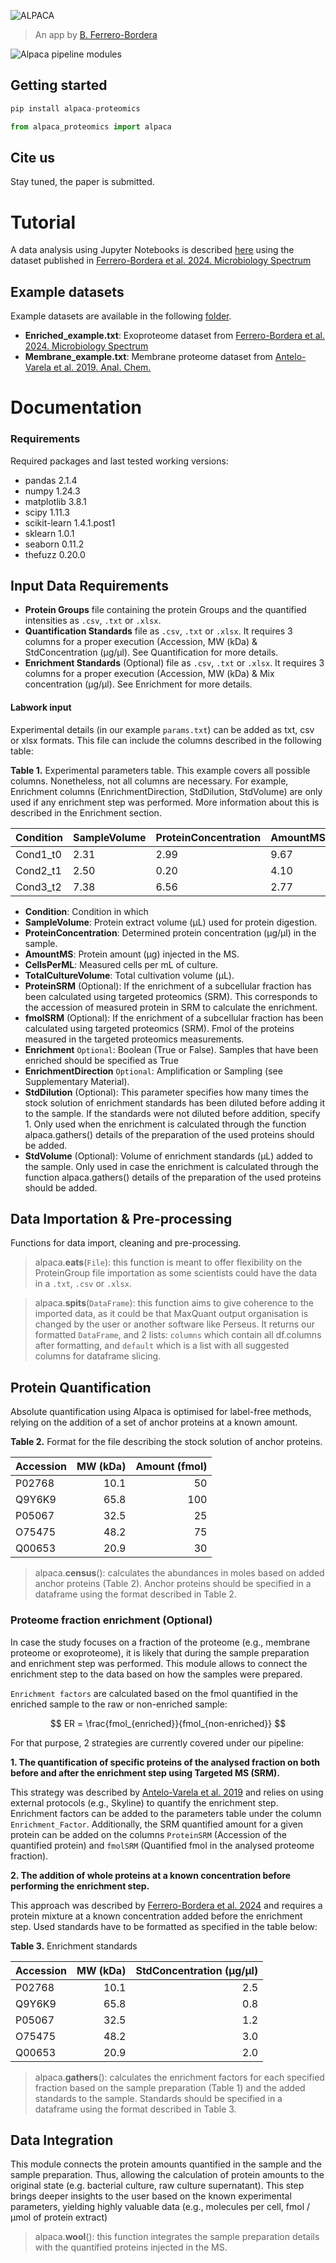 ![ALPACA](https://github.com/borfebor/alpaca_app/blob/62b6915c377ccc9af4bc85aed6e715ea27c583b3/ALPACA_LOGO2.png)

> An app by [B. Ferrero-Bordera](https://www.linkedin.com/in/borjaferrero/)

![Alpaca pipeline modules](https://github.com/borfebor/alpaca_proteomics/blob/main/Tutorial/alpaca_pipeline.png)

## Getting started

```Python
pip install alpaca-proteomics
```

```Python
from alpaca_proteomics import alpaca
```

## Cite us

Stay tuned, the paper is submitted.

# Tutorial

A data analysis using Jupyter Notebooks is described [here](https://github.com/borfebor/alpaca_proteomics/blob/main/Tutorial/Tutorial.ipynb) using the dataset published in [Ferrero-Bordera et al. 2024. Microbiology Spectrum](https://doi.org/10.1128/spectrum.02616-23)

## Example datasets

Example datasets are available in the following [folder](https://github.com/borfebor/alpaca_app/tree/main/Datasets).
- **Enriched_example.txt**: Exoproteome dataset from [Ferrero-Bordera et al. 2024. Microbiology Spectrum](https://doi.org/10.1128/spectrum.02616-23)
- **Membrane_example.txt**: Membrane proteome dataset from [Antelo-Varela et al. 2019. Anal. Chem.](https://doi.org/10.1021/acs.analchem.9b02869)

# Documentation

### Requirements

Required packages and last tested working versions:

- pandas 2.1.4
- numpy 1.24.3
- matplotlib 3.8.1
- scipy 1.11.3
- scikit-learn 1.4.1.post1
- sklearn 1.0.1
- seaborn 0.11.2
- thefuzz 0.20.0

## Input Data Requirements

- **Protein Groups** file containing the protein Groups and the quantified intensities as `.csv`, `.txt` or `.xlsx`.
- **Quantification Standards** file as `.csv`, `.txt` or `.xlsx`. It requires 3 columns for a proper execution (Accession, MW (kDa) & StdConcentration (µg/µl). See Quantification for more details.
- **Enrichment Standards** (Optional) file as `.csv`, `.txt` or `.xlsx`. It requires 3 columns for a proper execution (Accession, MW (kDa) & Mix concentration (µg/µl). See Enrichment for more details.

#### Labwork input

Experimental details (in our example `params.txt`) can be added as txt, csv or xlsx formats. This file can include the columns described in the following table:

**Table 1.** Experimental parameters table. This example covers all possible columns. Nonetheless, not all columns are necessary. For example, Enrichment columns (EnrichmentDirection, StdDilution, StdVolume) are only used if any enrichment step was performed. More information about this is described in the Enrichment section.

| Condition   | SampleVolume | ProteinConcentration | AmountMS | CellsPerML | TotalCultureVolume | ProteinSRM | fmolSRM | Enrichment | EnrichmentDirection | StdDilution | StdVolume |
|-------------|--------------|----------------------|----------|------------|--------------------|------------|---------|------------|---------------------|-------------|-----------|
| Cond1_t0    | 2.31         | 2.99                 | 9.67     | 4.54       | 7.54               | TNAMLN     | 4.44    | False      |                 | 3.96        | 1.22      |
| Cond2_t1    | 2.50         | 0.20                 | 4.10     | 5.13       | 2.62               | AJFVYC     | 4.85    | True       | Amplification                | 2.43        | 1.51      |
| Cond3_t2    | 7.38         | 6.56                 | 2.77     | 3.66       | 3.80               | BYEKSC     | 9.71    | True       | Sampling                | 5.71        | 8.53      |

- **Condition**: Condition in which 
- **SampleVolume**: Protein extract volume (µL) used for protein digestion.
- **ProteinConcentration**: Determined protein concentration (µg/µl) in the sample.
- **AmountMS**: Protein amount (µg) injected in the MS.
- **CellsPerML**: Measured cells per mL of culture.
- **TotalCultureVolume**: Total cultivation volume (µL).
- **ProteinSRM** (Optional): If the enrichment of a subcellular fraction has been calculated using targeted proteomics (SRM). This corresponds to the accession of measured protein in SRM to calculate the enrichment.
- **fmolSRM** (Optional): If the enrichment of a subcellular fraction has been calculated using targeted proteomics (SRM). Fmol of the proteins measured in the targeted proteomics measurements. 
- **Enrichment** `Optional`: Boolean (True or False). Samples that have been enriched should be specified as True
- **EnrichmentDirection** `Optional`: Amplification or Sampling (see Supplementary Material).
- **StdDilution** (Optional): This parameter specifies how many times the stock solution of enrichment standards has been diluted before adding it to the sample. If the standards were not diluted before addition, specify 1. Only used when the enrichment is calculated through the function alpaca.gathers() details of the preparation of the used proteins should be added. 
- **StdVolume** (Optional): Volume of enrichment standards (µL) added to the sample. Only used in case the enrichment is calculated through the function alpaca.gathers() details of the preparation of the used proteins should be added.


## Data Importation & Pre-processing
Functions for data import, cleaning and pre-processing.
> alpaca.**eats**(`File`): this function is meant to offer flexibility on the ProteinGroup file importation as some scientists could have the data in a `.txt`, `.csv` or `.xlsx`.

> alpaca.**spits**(`DataFrame`): this function aims to give coherence to the imported data, as it could be that MaxQuant output organisation is changed by the user or another software like Perseus. It returns our formatted `DataFrame`, and 2 lists: `columns` which contain all df.columns after formatting, and `default` which is a list with all suggested columns for dataframe slicing.

## Protein Quantification

Absolute quantification using Alpaca is optimised for label-free methods, relying on the addition of a set of anchor proteins at a known amount. 

**Table 2.** Format for the file describing the stock solution of anchor proteins.

| Accession  | MW (kDa) | Amount (fmol) |
|------------|---------:|--------------:|
| P02768     |   10.1   |         50    |
| Q9Y6K9     |   65.8   |        100    |
| P05067     |   32.5   |         25    |
| O75475     |   48.2   |         75    |
| Q00653     |   20.9   |         30    |

> alpaca.**census**(): calculates the abundances in moles based on added anchor proteins (Table 2). Anchor proteins should be specified in a dataframe using the format described in Table 2.

### Proteome fraction enrichment (Optional)

In case the study focuses on a fraction of the proteome (e.g., membrane proteome or exoproteome), it is likely that during the sample preparation and enrichment step was performed. This module allows to connect the enrichment step to the data based on how the samples were prepared. 

`Enrichment factors` are calculated based on the fmol quantified in the enriched sample to the raw or non-enriched sample:

$$
ER = \frac{fmol_{enriched}}{fmol_{non-enriched}}
$$

For that purpose, 2 strategies are currently covered under our pipeline:

**1. The quantification of specific proteins of the analysed fraction on both before and after the enrichment step using Targeted MS (SRM).** 

This strategy was described by [Antelo-Varela et al. 2019](https://pubmed.ncbi.nlm.nih.gov/31424929/) and relies on using external protocols (e.g., Skyline) to quantify the enrichment step. Enrichment factors can be added to the parameters table under the column `Enrichment_Factor`. Additionally, the SRM quantified amount for a given protein can be added on the columns `ProteinSRM` (Accession of the quantified protein) and `fmolSRM` (Quantified fmol in the analysed proteome fraction).

**2. The addition of whole proteins at a known concentration before performing the enrichment step.**

This approach was described by [Ferrero-Bordera et al. 2024](https://doi.org/10.1128/spectrum.02616-23) and requires a protein mixture at a known concentration added before the enrichment step. Used standards have to be formatted as specified in the table below:

**Table 3.** Enrichment standards

| Accession | MW (kDa) | StdConcentration (µg/µl) |
|-----------|---------:|-------------------------:|
| P02768    |     10.1 |                     2.5  |
| Q9Y6K9    |     65.8 |                     0.8  |
| P05067    |     32.5 |                     1.2  |
| O75475    |     48.2 |                     3.0  |
| Q00653    |     20.9 |                     2.0  |

> alpaca.**gathers**(): calculates the enrichment factors for each specified fraction based on the sample preparation (Table 1) and the added standards to the sample. Standards should be specified in a dataframe using the format described in Table 3.

## Data Integration

This module connects the protein amounts quantified in the sample and the sample preparation. Thus, allowing the calculation of protein amounts to the original state (e.g. bacterial culture, raw culture supernatant). This step brings deeper insights to the user based on the known experimental parameters, yielding highly valuable data (e.g., molecules per cell, fmol / µmol of protein extract)

> alpaca.**wool**(): this function integrates the sample preparation details with the quantified proteins injected in the MS.
